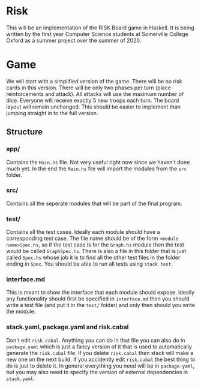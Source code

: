# Risk
This will be an implementation of the RISK Board game in Haskell. It is being written by the first year Computer Science students at Somerville College Oxford as a summer project over the summer of 2020.

# Game
We will start with a simplified version of the game. There will be no risk cards in this version. There will be only two phases per turn (place reinforcements and attack). All attacks will use the maximum number of dice. Everyone will receive exactly 5 new troops each turn. The board layout will remain unchanged. This should be easier to implement than jumping straight in to the full version.

## Structure

### app/

Contains the `Main.hs` file. Not very useful right now since we haven't done much yet. In the end the `Main.hs` file will import the modules from the `src` folder.

### src/

Contains all the seperate modules that will be part of the final program.

### test/

Contains all the test cases. Ideally each module should have a corresponding test case. The file name should be of the form `<module name>Spec.hs`, so if the test case is for the `Graph.hs` module then the test would be called `GraphSpec.hs`. There is also a file in this folder that is just called `Spec.hs` whose job it is to find all the other test files in the folder ending in `Spec`. You should be able to run all tests using `stack test`.

### interface.md

This is meant to show the interface that each module should expose. Ideally any functionality should first be specified in `interface.md` then you should write a test file (and put it in the `test/` folder) and only then should you write the module.

### stack.yaml, package.yaml and risk.cabal
Don't edit `risk.cabal`. Anything you can do in that file you can also do in `package.yaml` which is just a fancy version of it that is used to automatically generate the `risk.cabal` file. If you delete `risk.cabal` then stack will make a new one on the next build. If you accidently edit `risk.cabal` the best thing to do is just to delete it. In general everything you need will be in `package.yaml`, but you may also need to specify the version of external dependencies in `stack.yaml`.
